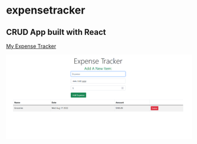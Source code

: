# expensetracker

## CRUD App built with React
[My Expense Tracker](https://davidouellette-expensetracker.netlify.app/)

![screen capture](expensetracker_screen_capture.PNG)
